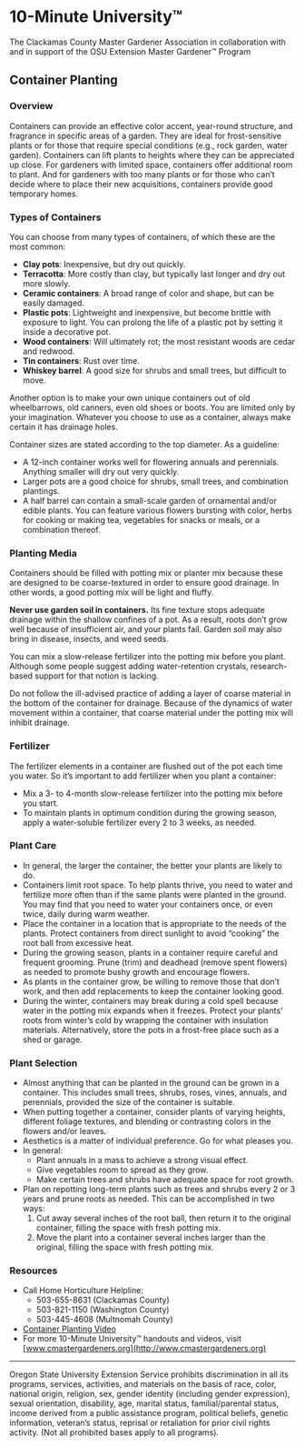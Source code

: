 # 10-Minute University™  
The Clackamas County Master Gardener Association in collaboration with and in support of the OSU Extension Master Gardener™ Program  

## Container Planting  

### Overview  
Containers can provide an effective color accent, year-round structure, and fragrance in specific areas of a garden. They are ideal for frost-sensitive plants or for those that require special conditions (e.g., rock garden, water garden). Containers can lift plants to heights where they can be appreciated up close. For gardeners with limited space, containers offer additional room to plant. And for gardeners with too many plants or for those who can’t decide where to place their new acquisitions, containers provide good temporary homes.  

### Types of Containers  
You can choose from many types of containers, of which these are the most common:  
- **Clay pots**: Inexpensive, but dry out quickly.  
- **Terracotta**: More costly than clay, but typically last longer and dry out more slowly.  
- **Ceramic containers**: A broad range of color and shape, but can be easily damaged.  
- **Plastic pots**: Lightweight and inexpensive, but become brittle with exposure to light. You can prolong the life of a plastic pot by setting it inside a decorative pot.  
- **Wood containers**: Will ultimately rot; the most resistant woods are cedar and redwood.  
- **Tin containers**: Rust over time.  
- **Whiskey barrel**: A good size for shrubs and small trees, but difficult to move.  

Another option is to make your own unique containers out of old wheelbarrows, old canners, even old shoes or boots. You are limited only by your imagination. Whatever you choose to use as a container, always make certain it has drainage holes.  

Container sizes are stated according to the top diameter. As a guideline:  
- A 12-inch container works well for flowering annuals and perennials. Anything smaller will dry out very quickly.  
- Larger pots are a good choice for shrubs, small trees, and combination plantings.  
- A half barrel can contain a small-scale garden of ornamental and/or edible plants. You can feature various flowers bursting with color, herbs for cooking or making tea, vegetables for snacks or meals, or a combination thereof.  

### Planting Media  
Containers should be filled with potting mix or planter mix because these are designed to be coarse-textured in order to ensure good drainage. In other words, a good potting mix will be light and fluffy.  

**Never use garden soil in containers.** Its fine texture stops adequate drainage within the shallow confines of a pot. As a result, roots don’t grow well because of insufficient air, and your plants fail. Garden soil may also bring in disease, insects, and weed seeds.  

You can mix a slow-release fertilizer into the potting mix before you plant. Although some people suggest adding water-retention crystals, research-based support for that notion is lacking.  

Do not follow the ill-advised practice of adding a layer of coarse material in the bottom of the container for drainage. Because of the dynamics of water movement within a container, that coarse material under the potting mix will inhibit drainage.  

### Fertilizer  
The fertilizer elements in a container are flushed out of the pot each time you water. So it’s important to add fertilizer when you plant a container:  
- Mix a 3- to 4-month slow-release fertilizer into the potting mix before you start.  
- To maintain plants in optimum condition during the growing season, apply a water-soluble fertilizer every 2 to 3 weeks, as needed.  

### Plant Care  
- In general, the larger the container, the better your plants are likely to do.  
- Containers limit root space. To help plants thrive, you need to water and fertilize more often than if the same plants were planted in the ground. You may find that you need to water your containers once, or even twice, daily during warm weather.  
- Place the container in a location that is appropriate to the needs of the plants. Protect containers from direct sunlight to avoid “cooking” the root ball from excessive heat.  
- During the growing season, plants in a container require careful and frequent grooming. Prune (trim) and deadhead (remove spent flowers) as needed to promote bushy growth and encourage flowers.  
- As plants in the container grow, be willing to remove those that don’t work, and then add replacements to keep the container looking good.  
- During the winter, containers may break during a cold spell because water in the potting mix expands when it freezes. Protect your plants’ roots from winter’s cold by wrapping the container with insulation materials. Alternatively, store the pots in a frost-free place such as a shed or garage.  

### Plant Selection  
- Almost anything that can be planted in the ground can be grown in a container. This includes small trees, shrubs, roses, vines, annuals, and perennials, provided the size of the container is suitable.  
- When putting together a container, consider plants of varying heights, different foliage textures, and blending or contrasting colors in the flowers and/or leaves.  
- Aesthetics is a matter of individual preference. Go for what pleases you.  
- In general:  
  - Plant annuals in a mass to achieve a strong visual effect.  
  - Give vegetables room to spread as they grow.  
  - Make certain trees and shrubs have adequate space for root growth.  
- Plan on repotting long-term plants such as trees and shrubs every 2 or 3 years and prune roots as needed. This can be accomplished in two ways:  
  1. Cut away several inches of the root ball, then return it to the original container, filling the space with fresh potting mix.  
  2. Move the plant into a container several inches larger than the original, filling the space with fresh potting mix.  

### Resources  
- Call Home Horticulture Helpline:  
  - 503-655-8631 (Clackamas County)  
  - 503-821-1150 (Washington County)  
  - 503-445-4608 (Multnomah County)  
- [Container Planting Video](https://www.youtube.com/watch?v=wHnYV-kgJ0c)  
- For more 10-Minute University™ handouts and videos, visit [www.cmastergardeners.org](http://www.cmastergardeners.org)  

---

Oregon State University Extension Service prohibits discrimination in all its programs, services, activities, and materials on the basis of race, color, national origin, religion, sex, gender identity (including gender expression), sexual orientation, disability, age, marital status, familial/parental status, income derived from a public assistance program, political beliefs, genetic information, veteran’s status, reprisal or retaliation for prior civil rights activity. (Not all prohibited bases apply to all programs).